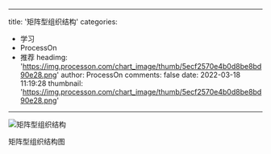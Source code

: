 
---
title: '矩阵型组织结构'
categories: 
 - 学习
 - ProcessOn
 - 推荐
headimg: 'https://img.processon.com/chart_image/thumb/5ecf2570e4b0d8be8bd90e28.png'
author: ProcessOn
comments: false
date: 2022-03-18 11:19:28
thumbnail: 'https://img.processon.com/chart_image/thumb/5ecf2570e4b0d8be8bd90e28.png'
---

<div>   
<img class="thumb" alt="矩阵型组织结构" src="https://img.processon.com/chart_image/thumb/5ecf2570e4b0d8be8bd90e28.png" referrerpolicy="no-referrer">
<p>矩阵型组织结构图</p>  
</div>
            